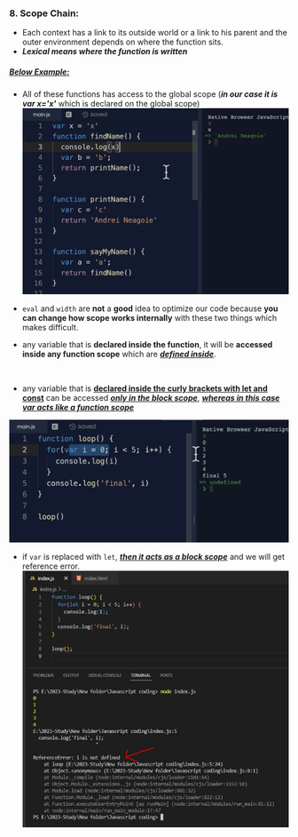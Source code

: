 ### 8. Scope Chain:

- Each context has a link to its outside world or a link to his parent and the outer environment depends on where the function sits.
- **_Lexical means where the function is written_**

##### <u>Below Example:</u>

- All of these functions has access to the global scope (**_in our case it is var x='x'_** which is declared on the global scope)
  ![alt text](<images used/compressed Images/Scope Chain-1.png>)

- `eval` and `width` are **not** a **good** idea to optimize our code because **you can change how scope works internally** with these two things which makes difficult.

- any variable that is **declared inside the function**, it will be **accessed inside any function scope** which are <ins>**_defined inside_**</ins>.

<br/>

- any variable that is <ins>**declared inside the curly brackets with let and const**</ins> can be accessed <ins>**_only in the block scope_**</ins>, _<ins>**whereas in this case var acts like a function scope**</ins>_

![alt text](<images used/compressed Images/Scope Chain-2.png>)

- if `var` is replaced with `let`, <ins>**_then it acts as a block scope_**</ins> and we will get reference error.
  ![alt text](<images used/compressed Images/Scope Chain-3.png>)

